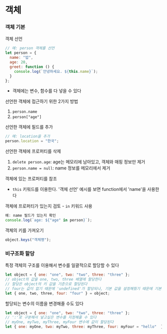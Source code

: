 # 객체
### 객체 기본
객체 선언
```js
// 예: person 객체를 선언
let person = {
  name: "밥",
  age: 20,
  greet: function () {
    console.log(`안녕하세요. ${this.name}`);
  }
};
```
- 객체에는 변수, 함수를 다 넣을 수 있다

선언한 객체에 접근하기 위한 2가지 방법
1. `person.name`
2. `person["age"]`

선언한 객체에 필드를 추가
```js
// 예: location을 추가
person.location = "한국";
```

선언한 객체에 프로퍼티를 삭제
1. `delete person.age`: age는 메모리에 남아있고, 객체와 매핑 정보만 제거
2. `person.name = null`: name 정보를 메모리에서 제거

객체에 있는 프로퍼티를 참조
- `this` 키워드를 이용한다. '객체 선언' 예시를 보면 function에서 'name'을 사용한다

객체에 프로퍼티가 있는지 검토 - `in` 키워드 사용
```js
예: name 필드가 있는지 확인
console.log(`age: ${"age" in person}`);
```

객체의 키를 가져오기
```js
object.keys("객체명");
```

### 비구조화 할당
특정 객체의 구조를 이용해서 변수를 일괄적으로 할당할 수 있다
```js
let object = { one: "one", two: "two", three: "three" };
// object의 값을 one, two, three 배열에 할당한다
// 할당은 object의 키 값을 기준으로 할당된다
// four는 값이 없기 때문에 'undefined'가 할당되나, 기본 값을 설정해줬기 때문에 기본 값이 반영된다
let { one, two, three, four: "four" } = object;
```

할당되는 변수의 이름을 변경해줄 수도 있다
```js
let object = { one: "one", two: "two", three: "three" };
// ':'로 구분해서 넣고싶은 변수를 지정해줄 수 있다
// myOne, myTwo, myThree, myFour 변수에 값이 할당된다
let { one: myOne, two: myTwo, three: myThree, four: myFour = "hello"  } = object;
```


